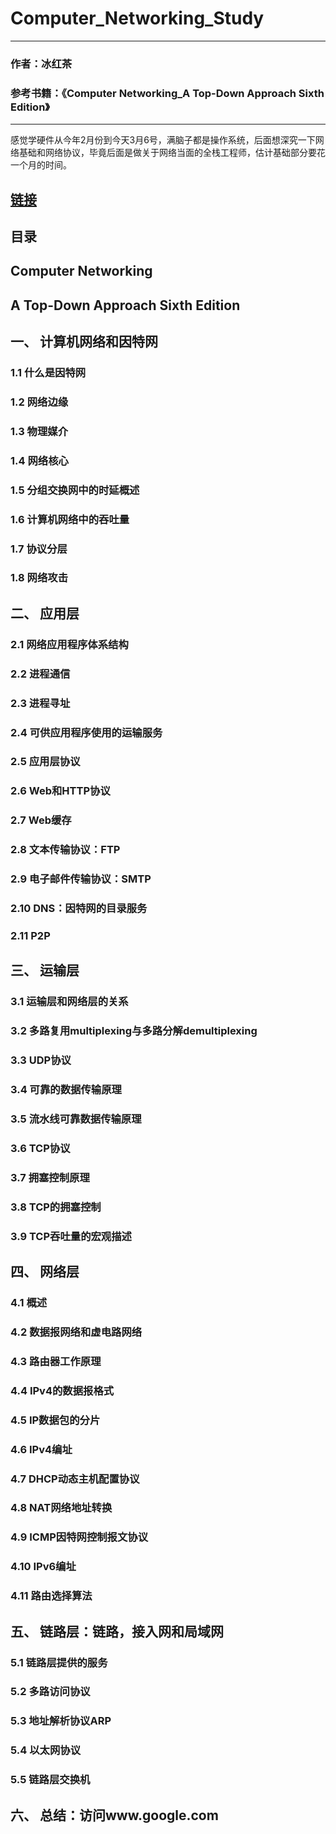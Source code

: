 # Computer_Networking_Study
   
           
------        
        
### 作者：冰红茶  
### 参考书籍：《Computer Networking_A Top-Down Approach Sixth Edition》  
            
------    
            
   感觉学硬件从今年2月份到今天3月6号，满脑子都是操作系统，后面想深究一下网络基础和网络协议，毕竟后面是做关于网络当面的全栈工程师，估计基础部分要花一个月的时间。

## [链接](https://github.com/hblvsjtu/Computer_Networking_Study/blob/master/Computer%20Networking_A%20Top-Down%20Approach%20Sixth%20Edition.pdf)

## 目录

## Computer Networking

## A Top-Down Approach Sixth Edition

## 一、     计算机网络和因特网
### 1.1    什么是因特网
### 1.2    网络边缘
### 1.3    物理媒介
### 1.4    网络核心
### 1.5    分组交换网中的时延概述
### 1.6    计算机网络中的吞吐量
### 1.7    协议分层
### 1.8    网络攻击

## 二、     应用层
### 2.1    网络应用程序体系结构
### 2.2    进程通信
### 2.3    进程寻址
### 2.4    可供应用程序使用的运输服务
### 2.5    应用层协议
### 2.6    Web和HTTP协议
### 2.7    Web缓存
### 2.8    文本传输协议：FTP
### 2.9    电子邮件传输协议：SMTP
### 2.10     DNS：因特网的目录服务
### 2.11  P2P

## 三、     运输层
### 3.1    运输层和网络层的关系
### 3.2    多路复用multiplexing与多路分解demultiplexing
### 3.3    UDP协议
### 3.4    可靠的数据传输原理
### 3.5    流水线可靠数据传输原理
### 3.6    TCP协议
### 3.7    拥塞控制原理
### 3.8    TCP的拥塞控制
### 3.9    TCP吞吐量的宏观描述

## 四、     网络层
### 4.1    概述
### 4.2    数据报网络和虚电路网络
### 4.3    路由器工作原理
### 4.4    IPv4的数据报格式
### 4.5    IP数据包的分片
### 4.6    IPv4编址
### 4.7    DHCP动态主机配置协议
### 4.8    NAT网络地址转换
### 4.9    ICMP因特网控制报文协议
### 4.10     IPv6编址
### 4.11     路由选择算法

## 五、     链路层：链路，接入网和局域网
### 5.1    链路层提供的服务
### 5.2    多路访问协议
### 5.3    地址解析协议ARP
### 5.4    以太网协议
### 5.5    链路层交换机

## 六、     总结：访问www.google.com
